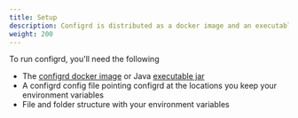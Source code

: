 ```yaml
---
title: Setup
description: Configrd is distributed as a docker image and an executable java jar
weight: 200
---
```


To run configrd, you'll need the following

* The [configrd docker image](https://hub.docker.com/r/configrd/configrd-service) or Java [executable jar](https://search.maven.org/remotecontent?filepath=io/configrd/configrd-service/2.0.0/configrd-service-2.0.0.jar)
* A configrd config file pointing configrd at the locations you keep your environment variables
* File and folder structure with your environment variables
